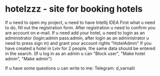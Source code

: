 # hotelzzz - site for booking hotels
If u need to open my project, u need to have Intellij IDEA
First what u need to do, fill out the registration form. After registration u need to confirm you are account on e-mail.
If u need add your hotel, u need to login as an administrator (login:admin pass:admin, after login as an administrator u need to press sign in) and grant your account rights "HotelAdmin"
If you have created a hotel in Lviv for 2 people, the same data should be entered in the search.
(If u log in as an admin u can "Block user", "Make hotel admin", "Make admin")

If u have some questions u can write to me: 
 Telegram: d_varnalii